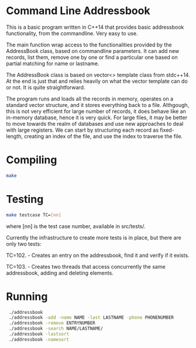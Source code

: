# Command Line Addressbook

This is a basic program written in C++14 that provides basic addressbook functionality, from the commandline.  Very easy to use.

The main function wrap access to the functionalities provided by the AddressBook class, based on commandline parameters.  It can add new
records, list them, remove one by one or find a particular one based on partial matching for name or lastname.

The AddressBook class is based on vector<> template class from stdc++14.  At the end is just that and relies heavily on what the vector template
can do or not.  It is quite straightforward.

The program runs and loads all the records in memory, operates on a standard vector structure, and it stores everything back to a file.
Althgough, this is not very efficient for large number of records, it does behave like an in-memory database, hence it is very quick.
For large files, it may be better to move towards the realm of databases and use new approaches to deal with large registers.  We can start
by structuring each record as fixed-length, creating an index of the file, and use the index to traverse the file.

# Compiling

```bash
make
```

# Testing

```bash
make testcase TC=[nn]
```
where [nn] is the test case number, available in src/tests/.

Currently the infrastructure to create more tests is in place, but there are only two tests:

TC=102.  -  Creates an entry on the addressbook, find it and verify if it exists.

TC=103.  -  Creates two threads that access concurrently the same addressbook, adding and deleting elements.

# Running

```bash
 ./addressbook
 ./addressbook -add -name NAME -last LASTNAME -phone PHONENUMBER
 ./addressbook -remove ENTRYNUMBER
 ./addressbook -search NAME/LASTNAME/
 ./addressbook -lastsort
 ./addressbook -namesort
```

